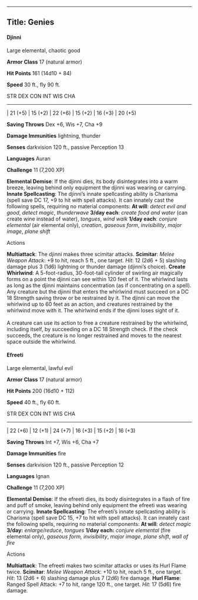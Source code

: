 -------------------------
Title: Genies
-------------------------


#### Djinni

Large elemental, chaotic good

**Armor Class** 17 (natural armor)

**Hit Points** 161 (14d10 + 84)

**Speed** 30 ft., fly 90 ft.

  STR         DEX         CON         INT         WIS         CHA
  ----------- ----------- ----------- ----------- ----------- -----------
  | 21 (+5)   | 15 (+2)   | 22 (+6)   | 15 (+2)   | 16 (+3)   | 20 (+5)

**Saving Throws** Dex +6, Wis +7, Cha +9

**Damage Immunities** lightning, thunder

**Senses** darkvision 120 ft., passive Perception 13

**Languages** Auran

**Challenge** 11 (7,200 XP)


**Elemental Demise**: If the djinni dies, its body disintegrates into a
warm breeze, leaving behind only equipment the djinni was wearing or
carrying.
**Innate Spellcasting**: The djinni’s innate spellcasting ability is
Charisma (spell save DC 17, +9 to hit with spell attacks). It can
innately cast the following spells, requiring no material components:
**At will**: *detect evil and good*, *detect magic*, *thunderwave*
**3/day each**: *create food and water* (can create wine instead of
    water), *tongues*, *wind walk*
**1/day each**: *conjure elemental* (air elemental only),
    *creation*, *gaseous form*, *invisibility*, *major image*, *plane
    shift*


Actions

**Multiattack**: The djinni makes three scimitar attacks.
**Scimitar**: *Melee Weapon Attack*: +9 to hit, reach 5 ft.,
    one target. *Hit*: 12 (2d6 + 5) slashing damage plus 3 (1d6)
    lightning or thunder damage (djinni’s choice).
**Create Whirlwind**: A 5-foot-radius, 30-foot-tall cylinder of
    swirling air magically forms on a point the djinni can see within
    120 feet of it. The whirlwind lasts as long as the djinni maintains
    concentration (as if concentrating on a spell). Any creature but the
    djinni that enters the whirlwind must succeed on a DC 18 Strength
    saving throw or be restrained by it. The djinni can move the
    whirlwind up to 60 feet as an action, and creatures restrained by
    the whirlwind move with it. The whirlwind ends if the djinni loses
    sight of it.\
    \
    A creature can use its action to free a creature restrained by the
    whirlwind, including itself, by succeeding on a DC 18
    Strength check. If the check succeeds, the creature is no longer
    restrained and moves to the nearest space outside the whirlwind.

#### Efreeti

Large elemental, lawful evil

**Armor Class** 17 (natural armor)

**Hit Points** 200 (16d10 + 112)

**Speed** 40 ft., fly 60 ft.

  STR         DEX         CON         INT         WIS         CHA
  ----------- ----------- ----------- ----------- ----------- -----------
  | 22 (+6)   | 12 (+1)   | 24 (+7)   | 16 (+3)   | 15 (+2)   | 16 (+3)

**Saving Throws** Int +7, Wis +6, Cha +7

**Damage Immunities** fire

**Senses** darkvision 120 ft., passive Perception 12

**Languages** Ignan

**Challenge** 11 (7,200 XP)


**Elemental Demise**: If the efreeti dies, its body disintegrates in a
flash of fire and puff of smoke, leaving behind only equipment the
efreeti was wearing or carrying.
**Innate Spellcasting**: The efreeti’s innate spellcasting ability is
Charisma (spell save DC 15, +7 to hit with spell attacks). It can
innately cast the following spells, requiring no material components:
**At will**: *detect magic*
**3/day:** *enlarge/reduce*, *tongues*
**1/day each:** *conjure elemental* (fire elemental only), *gaseous
    form, invisibility*, *major image*, *plane shift*, *wall of fire*


Actions

**Multiattack**: The efreeti makes two scimitar attacks or uses its
    Hurl Flame twice.
**Scimitar**: *Melee Weapon Attack*: +10 to hit, reach 5 ft.,
    one target. *Hit*: 13 (2d6 + 6) slashing damage plus 7 (2d6)
    fire damage.
**Hurl Flame**: Ranged Spell Attack: +7 to hit, range 120 ft.,
    one target. *Hit*: 17 (5d6) fire damage.

